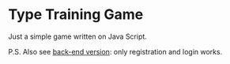 # Type Training Game

Just a simple game written on Java Script.

P.S. Also see [back-end version](https://github.com/Ejenaka/Type-Training): only registration and login works.
